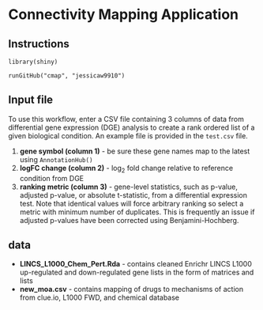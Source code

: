 # Connectivity Mapping Application

## Instructions

```
library(shiny)

runGitHub("cmap", "jessicaw9910")
```

## Input file

To use this workflow, enter a CSV file containing 3 columns of data from differential gene expression (DGE) analysis to create a rank ordered list of a given biological condition.  An example file is provided in the `test.csv` file.
1) **gene symbol (column 1)** - be sure these gene names map to the latest using `AnnotationHub()`
2) **logFC change (column 2)** - log<sub>2</sub> fold change relative to reference condition from DGE
3) **ranking metric (column 3)** - gene-level statistics, such as p-value, adjusted p-value, or absolute t-statistic, from a differential expression test.  Note that identical values will force arbitrary ranking so select a metric with minimum number of duplicates.  This is frequently an issue if adjusted p-values have been corrected using Benjamini-Hochberg.

## data

+ **LINCS_L1000_Chem_Pert.Rda** - contains cleaned Enrichr LINCS L1000 up-regulated and down-regulated gene lists in the form of matrices and lists
+ **new_moa.csv** - contains mapping of drugs to mechanisms of action from clue.io, L1000 FWD, and chemical database